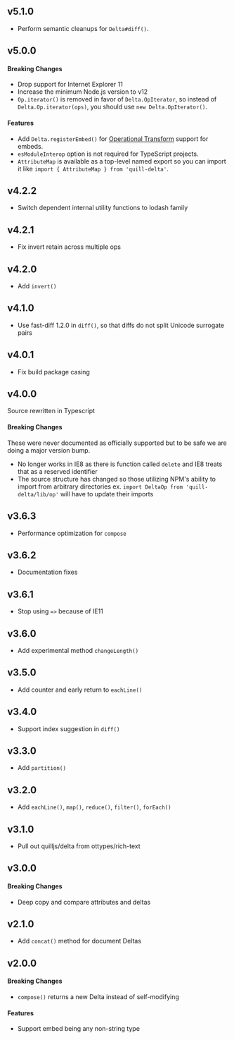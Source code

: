 ## v5.1.0

- Perform semantic cleanups for `Delta#diff()`.

## v5.0.0

#### Breaking Changes

- Drop support for Internet Explorer 11
- Increase the minimum Node.js version to v12
- `Op.iterator()` is removed in favor of `Delta.OpIterator`, so instead of `Delta.Op.iterator(ops)`, you should use `new Delta.OpIterator()`.

#### Features

- Add `Delta.registerEmbed()` for [Operational Transform](https://en.wikipedia.org/wiki/Operational_transformation) support for embeds.
- `esModuleInterop` option is not required for TypeScript projects.
- `AttributeMap` is available as a top-level named export so you can import it like `import { AttributeMap } from 'quill-delta'`.

## v4.2.2

- Switch dependent internal utility functions to lodash family

## v4.2.1

- Fix invert retain across multiple ops

## v4.2.0

- Add `invert()`

## v4.1.0

- Use fast-diff 1.2.0 in `diff()`, so that diffs do not split Unicode surrogate pairs

## v4.0.1

- Fix build package casing

## v4.0.0

Source rewritten in Typescript

#### Breaking Changes

These were never documented as officially supported but to be safe we are doing a major version bump.

- No longer works in IE8 as there is function called `delete` and IE8 treats that as a reserved identifier
- The source structure has changed so those utilizing NPM's ability to import from arbitrary directories ex. `import DeltaOp from 'quill-delta/lib/op'` will have to update their imports

## v3.6.3

- Performance optimization for `compose`

## v3.6.2

- Documentation fixes

## v3.6.1

- Stop using `=>` because of IE11

## v3.6.0

- Add experimental method `changeLength()`

## v3.5.0

- Add counter and early return to `eachLine()`

## v3.4.0

- Support index suggestion in `diff()`

## v3.3.0

- Add `partition()`

## v3.2.0

- Add `eachLine()`, `map()`, `reduce()`, `filter()`, `forEach()`

## v3.1.0

- Pull out quilljs/delta from ottypes/rich-text

## v3.0.0

#### Breaking Changes

- Deep copy and compare attributes and deltas

## v2.1.0

- Add `concat()` method for document Deltas

## v2.0.0

#### Breaking Changes

- `compose()` returns a new Delta instead of self-modifying

#### Features

- Support embed being any non-string type
